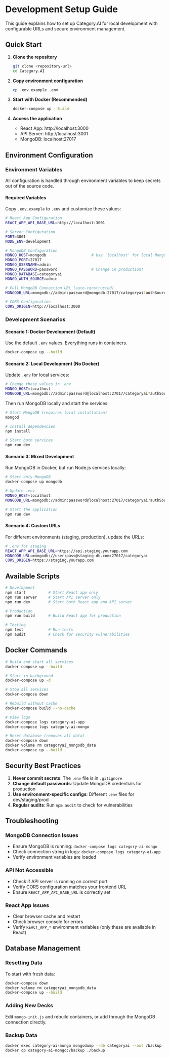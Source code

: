 # Development Setup Guide

This guide explains how to set up Category.AI for local development with configurable URLs and secure environment management.

## Quick Start

1. **Clone the repository**
   ```bash
   git clone <repository-url>
   cd Category.AI
   ```

2. **Copy environment configuration**
   ```bash
   cp .env.example .env
   ```

3. **Start with Docker (Recommended)**
   ```bash
   docker-compose up --build
   ```

4. **Access the application**
   - React App: http://localhost:3000
   - API Server: http://localhost:3001
   - MongoDB: localhost:27017

## Environment Configuration

### Environment Variables

All configuration is handled through environment variables to keep secrets out of the source code.

#### Required Variables

Copy `.env.example` to `.env` and customize these values:

```bash
# React App Configuration
REACT_APP_API_BASE_URL=http://localhost:3001

# Server Configuration
PORT=3001
NODE_ENV=development

# MongoDB Configuration
MONGO_HOST=mongodb                    # Use 'localhost' for local MongoDB
MONGO_PORT=27017
MONGO_USERNAME=admin
MONGO_PASSWORD=password               # Change in production!
MONGO_DATABASE=categoryai
MONGO_AUTH_SOURCE=admin

# Full MongoDB Connection URL (auto-constructed)
MONGODB_URL=mongodb://admin:password@mongodb:27017/categoryai?authSource=admin

# CORS Configuration
CORS_ORIGIN=http://localhost:3000
```

### Development Scenarios

#### Scenario 1: Docker Development (Default)
Use the default `.env` values. Everything runs in containers.

```bash
docker-compose up --build
```

#### Scenario 2: Local Development (No Docker)
Update `.env` for local services:

```bash
# Change these values in .env
MONGO_HOST=localhost
MONGODB_URL=mongodb://admin:password@localhost:27017/categoryai?authSource=admin
```

Then run MongoDB locally and start the services:

```bash
# Start MongoDB (requires local installation)
mongod

# Install dependencies
npm install

# Start both services
npm run dev
```

#### Scenario 3: Mixed Development
Run MongoDB in Docker, but run Node.js services locally:

```bash
# Start only MongoDB
docker-compose up mongodb

# Update .env
MONGO_HOST=localhost
MONGODB_URL=mongodb://admin:password@localhost:27017/categoryai?authSource=admin

# Start the application
npm run dev
```

#### Scenario 4: Custom URLs
For different environments (staging, production), update the URLs:

```bash
# .env for staging
REACT_APP_API_BASE_URL=https://api.staging.yourapp.com
MONGODB_URL=mongodb://user:pass@staging-db.com:27017/categoryai
CORS_ORIGIN=https://staging.yourapp.com
```

## Available Scripts

```bash
# Development
npm start          # Start React app only
npm run server     # Start API server only  
npm run dev        # Start both React app and API server

# Production
npm run build      # Build React app for production

# Testing
npm test           # Run tests
npm audit          # Check for security vulnerabilities
```

## Docker Commands

```bash
# Build and start all services
docker-compose up --build

# Start in background
docker-compose up -d

# Stop all services
docker-compose down

# Rebuild without cache
docker-compose build --no-cache

# View logs
docker-compose logs category-ai-app
docker-compose logs category-ai-mongo

# Reset database (removes all data)
docker-compose down
docker volume rm categoryai_mongodb_data
docker-compose up --build
```

## Security Best Practices

1. **Never commit secrets**: The `.env` file is in `.gitignore`
2. **Change default passwords**: Update MongoDB credentials for production
3. **Use environment-specific configs**: Different `.env` files for dev/staging/prod
4. **Regular audits**: Run `npm audit` to check for vulnerabilities

## Troubleshooting

### MongoDB Connection Issues
- Ensure MongoDB is running: `docker-compose logs category-ai-mongo`
- Check connection string in logs: `docker-compose logs category-ai-app`
- Verify environment variables are loaded

### API Not Accessible
- Check if API server is running on correct port
- Verify CORS configuration matches your frontend URL
- Ensure `REACT_APP_API_BASE_URL` is correctly set

### React App Issues
- Clear browser cache and restart
- Check browser console for errors
- Verify `REACT_APP_*` environment variables (only these are available in React)

## Database Management

### Resetting Data
To start with fresh data:
```bash
docker-compose down
docker volume rm categoryai_mongodb_data
docker-compose up --build
```

### Adding New Decks
Edit `mongo-init.js` and rebuild containers, or add through the MongoDB connection directly.

### Backup Data
```bash
docker exec category-ai-mongo mongodump --db categoryai --out /backup
docker cp category-ai-mongo:/backup ./backup
```